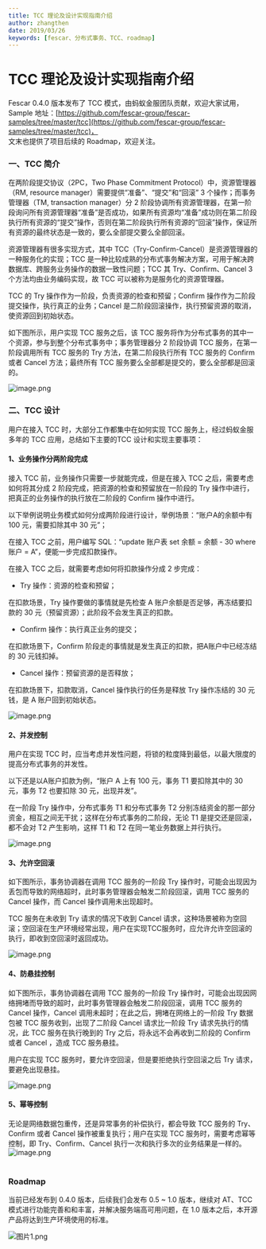 ```yaml
---
title: TCC 理论及设计实现指南介绍
author: zhangthen
date: 2019/03/26
keywords: [fescar、分布式事务、TCC、roadmap]
---
```


# TCC 理论及设计实现指南介绍

Fescar 0.4.0 版本发布了 TCC 模式，由蚂蚁金服团队贡献，欢迎大家试用，<br />Sample 地址：[https://github.com/fescar-group/fescar-samples/tree/master/tcc](https://github.com/fescar-group/fescar-samples/tree/master/tcc)，<br />文末也提供了项目后续的 Roadmap，欢迎关注。

<a name="f1d2fc6a"></a>

### 一、TCC 简介

在两阶段提交协议（2PC，Two Phase Commitment Protocol）中，资源管理器（RM, resource manager）需要提供“准备”、“提交”和“回滚” 3 个操作；而事务管理器（TM, transaction manager）分 2 阶段协调所有资源管理器，在第一阶段询问所有资源管理器“准备”是否成功，如果所有资源均“准备”成功则在第二阶段执行所有资源的“提交”操作，否则在第二阶段执行所有资源的“回滚”操作，保证所有资源的最终状态是一致的，要么全部提交要么全部回滚。

资源管理器有很多实现方式，其中 TCC（Try-Confirm-Cancel）是资源管理器的一种服务化的实现；TCC 是一种比较成熟的分布式事务解决方案，可用于解决跨数据库、跨服务业务操作的数据一致性问题；TCC 其 Try、Confirm、Cancel 3 个方法均由业务编码实现，故 TCC 可以被称为是服务化的资源管理器。

TCC 的 Try 操作作为一阶段，负责资源的检查和预留；Confirm 操作作为二阶段提交操作，执行真正的业务；Cancel 是二阶段回滚操作，执行预留资源的取消，使资源回到初始状态。

如下图所示，用户实现 TCC 服务之后，该 TCC 服务将作为分布式事务的其中一个资源，参与到整个分布式事务中；事务管理器分 2 阶段协调 TCC 服务，在第一阶段调用所有 TCC 服务的 Try 方法，在第二阶段执行所有 TCC 服务的 Confirm 或者 Cancel 方法；最终所有 TCC 服务要么全部都是提交的，要么全部都是回滚的。

![image.png](/img/blog/tcc.png)

<a name="48153343"></a>

### 二、TCC 设计

用户在接入 TCC 时，大部分工作都集中在如何实现 TCC 服务上，经过蚂蚁金服多年的 TCC 应用，总结如下主要的TCC 设计和实现主要事项：

<a name="4226dc7c"></a>

#### 1、**业务操作分两阶段完成**

接入 TCC 前，业务操作只需要一步就能完成，但是在接入 TCC 之后，需要考虑如何将其分成 2 阶段完成，把资源的检查和预留放在一阶段的 Try 操作中进行，把真正的业务操作的执行放在二阶段的 Confirm 操作中进行。

以下举例说明业务模式如何分成两阶段进行设计，举例场景：“账户A的余额中有 100 元，需要扣除其中 30 元”；

在接入 TCC 之前，用户编写 SQL：“update 账户表 set 余额 = 余额 - 30 where 账户 = A”，便能一步完成扣款操作。

在接入 TCC 之后，就需要考虑如何将扣款操作分成 2 步完成：

* Try 操作：资源的检查和预留；

在扣款场景，Try 操作要做的事情就是先检查 A 账户余额是否足够，再冻结要扣款的 30 元（预留资源）；此阶段不会发生真正的扣款。

* Confirm 操作：执行真正业务的提交；

在扣款场景下，Confirm 阶段走的事情就是发生真正的扣款，把A账户中已经冻结的 30 元钱扣掉。

* Cancel 操作：预留资源的是否释放；

在扣款场景下，扣款取消，Cancel 操作执行的任务是释放 Try 操作冻结的 30 元钱，是 A 账户回到初始状态。

![image.png](/img/blog/tow_step.png)


<a name="bce861f1"></a>

#### 2、**并发控制**

用户在实现 TCC 时，应当考虑并发性问题，将锁的粒度降到最低，以最大限度的提高分布式事务的并发性。

以下还是以A账户扣款为例，“账户 A 上有 100 元，事务 T1 要扣除其中的 30 元，事务 T2 也要扣除 30 元，出现并发”。

在一阶段 Try 操作中，分布式事务 T1 和分布式事务 T2 分别冻结资金的那一部分资金，相互之间无干扰；这样在分布式事务的二阶段，无论 T1 是提交还是回滚，都不会对 T2 产生影响，这样 T1 和 T2 在同一笔业务数据上并行执行。

![image.png](/img/blog/conc.png) <br />

<a name="e945e352"></a>

#### 3、**允许空回滚**

如下图所示，事务协调器在调用 TCC 服务的一阶段 Try 操作时，可能会出现因为丢包而导致的网络超时，此时事务管理器会触发二阶段回滚，调用 TCC 服务的 Cancel 操作，而 Cancel 操作调用未出现超时。

TCC 服务在未收到 Try 请求的情况下收到 Cancel 请求，这种场景被称为空回滚；空回滚在生产环境经常出现，用户在实现TCC服务时，应允许允许空回滚的执行，即收到空回滚时返回成功。

![image.png](/img/blog/empty_rollback.png)

<a name="e02f3ee9"></a>

#### 4、防悬挂控制

如下图所示，事务协调器在调用 TCC 服务的一阶段 Try 操作时，可能会出现因网络拥堵而导致的超时，此时事务管理器会触发二阶段回滚，调用 TCC 服务的 Cancel 操作，Cancel 调用未超时；在此之后，拥堵在网络上的一阶段 Try 数据包被 TCC 服务收到，出现了二阶段 Cancel 请求比一阶段 Try 请求先执行的情况，此 TCC 服务在执行晚到的 Try 之后，将永远不会再收到二阶段的 Confirm 或者 Cancel ，造成 TCC 服务悬挂。

用户在实现  TCC 服务时，要允许空回滚，但是要拒绝执行空回滚之后 Try 请求，要避免出现悬挂。

![image.png](/img/blog/susp.png)


<a name="5322a3d5"></a>

#### 5、幂等控制

无论是网络数据包重传，还是异常事务的补偿执行，都会导致 TCC 服务的 Try、Confirm 或者 Cancel 操作被重复执行；用户在实现 TCC 服务时，需要考虑幂等控制，即 Try、Confirm、Cancel 执行一次和执行多次的业务结果是一样的。<br />![image.png](/img/blog/miden.png)<br /><br />

<a name="Roadmap"></a>

### Roadmap

当前已经发布到 0.4.0 版本，后续我们会发布 0.5 ~ 1.0 版本，继续对 AT、TCC 模式进行功能完善和和丰富，并解决服务端高可用问题，在 1.0 版本之后，本开源产品将达到生产环境使用的标准。


![图片1.png](/img/blog/roadmap.png)
